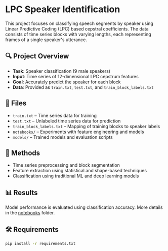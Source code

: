 # LPC Speaker Identification

This project focuses on classifying speech segments by speaker using Linear Predictive Coding (LPC) based cepstral coefficients. The data consists of time series blocks with varying lengths, each representing frames of a single speaker's utterance.

## 🔍 Project Overview

- **Task**: Speaker classification (9 male speakers)  
- **Input**: Time series of 12-dimensional LPC cepstrum features  
- **Goal**: Accurately predict the speaker for each block  
- **Data**: Provided as `train.txt`, `test.txt`, and `train_block_labels.txt`

## 📁 Files

- `train.txt` – Time series data for training  
- `test.txt` – Unlabeled time series data for prediction  
- `train_block_labels.txt` – Mapping of training blocks to speaker labels  
- `notebooks/` – Experiments with feature engineering and models  
- `models/` – Trained models and evaluation scripts  

## 🚀 Methods

- Time series preprocessing and block segmentation  
- Feature extraction using statistical and shape-based techniques  
- Classification using traditional ML and deep learning models  

## 📊 Results

Model performance is evaluated using classification accuracy. More details in the [notebooks](./notebooks) folder.

## 🛠️ Requirements

```bash
pip install -r requirements.txt
